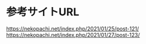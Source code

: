 # 参考サイトURL
https://nekopachi.net/index.php/2021/01/25/post-121/
https://nekopachi.net/index.php/2021/01/27/post-123/
